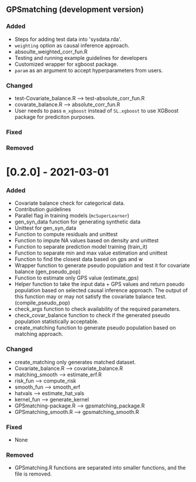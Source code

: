 ## GPSmatching (development version)

### Added

- Steps for adding test data into 'sysdata.rda'.
- `weighting` option as causal inference approach.  
- absoulte_weighted_corr_fun.R
- Testing and running example guidelines for developers
- Customized wrapper for xgboost package.
- `param` as an argument to accept hyperparameters from users.


### Changed

- test-Covariate_balance.R --> test-absolute_corr_fun.R
- covarate_balance.R --> absolute_corr_fun.R
- User needs to pass `m_xgboost` instead of `SL.xgboost` to  use XGBoost package for prediciton purposes.

### Fixed
### Removed



# [0.2.0] - 2021-03-01

### Added

* Covariate balance check for categorical data.
* Contribution guidelines
* Parallel flag in training models (`mcSuperLearner`)
* gen_syn_data function for generating synthetic data
* Unittest for gen_syn_data
* Function to compute residuals and unittest
* Function to impute NA values based on density and unittest
* Function to separate prediction model training (train_it)
* Function to separate min and max value estimation and unittest
* Function to find the closest data based on gps and w
* Wrapper function to generate pseudo population and test it for covariate balance (gen_pseudo_pop)
* Function to estimate only GPS value (estimate_gps)
* Helper function to take the input data + GPS values and return pseudo population based on selected causal inference approach. The output of this function may or may not satisfy the covariate balance test. (compile_pseudo_pop)
* check_args function to check availability of the required parameters.
* check_covar_balance function to check if the generated pseudo population statistically acceptable.
* create_matching function to generate pseudo population based on matching approach.

### Changed

* create_matching only generates matched dataset.
* Covariate_balance.R --> covariate_balance.R
* matching_smooth --> estimate_erf.R
* risk_fun --> compute_risk
* smooth_fun --> smooth_erf
* hatvals --> estimate_hat_vals
* kernel_fun --> generate_kernel
* GPSmatching-package.R --> gpsmatching_package.R
* GPSmatching_smooth.R --> gpsmatching_smooth.R

### Fixed

* None

### Removed

* GPSmatching.R functions are separated into smaller functions, and the file is removed.